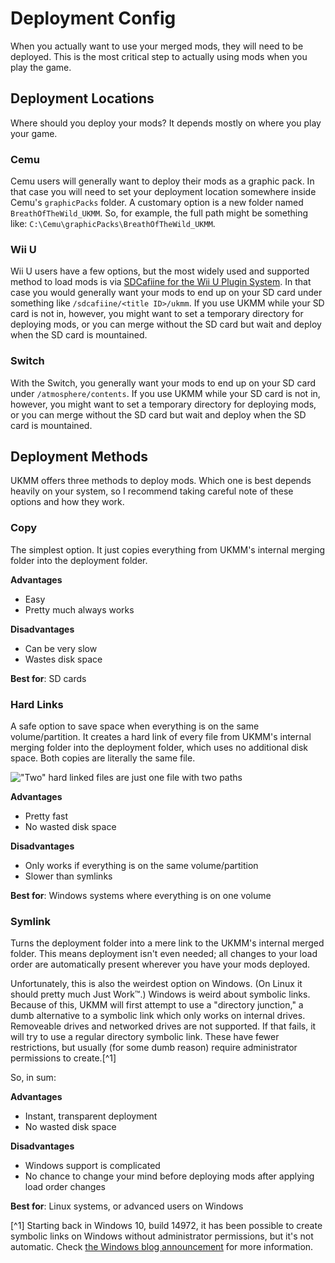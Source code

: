 # Deployment Config

When you actually want to use your merged mods, they will need to be deployed.
This is the most critical step to actually using mods when you play the game.

## Deployment Locations

Where should you deploy your mods? It depends mostly on where you play your
game.

### Cemu

Cemu users will generally want to deploy their mods as a graphic pack. In that
case you will need to set your deployment location somewhere inside Cemu's
`graphicPacks` folder. A customary option is a new folder named
`BreathOfTheWild_UKMM`. So, for example, the full path might be something like:
`C:\Cemu\graphicPacks\BreathOfTheWild_UKMM`.

### Wii U

Wii U users have a few options, but the most widely used and supported method to
load mods is via [SDCafiine for the Wii U Plugin
System](https://zeldamods.org/wiki/Help:Using_mods#Setting_up_WUPS_SDCafiine).
In that case you would generally want your mods to end up on your SD card under
something like `/sdcafiine/<title ID>/ukmm`.  If you use UKMM while your SD card
is not in, however, you might want to set a temporary directory for deploying
mods, or you can merge without the SD card but wait and deploy when the SD card
is mountained.

### Switch

With the Switch, you generally want your mods to end up on your SD card under
`/atmosphere/contents`. If you use UKMM while your SD card is not in, however,
you might want to set a temporary directory for deploying mods, or you can merge
without the SD card but wait and deploy when the SD card is mountained.

## Deployment Methods

UKMM offers three methods to deploy mods. Which one is best depends heavily on
your system, so I recommend taking careful note of these options and how they
work.

### Copy

The simplest option. It just copies everything from UKMM's internal merging
folder into the deployment folder.

**Advantages**
- Easy
- Pretty much always works

**Disadvantages**
- Can be very slow
- Wastes disk space

**Best for**: SD cards

### Hard Links

A safe option to save space when everything is on the same volume/partition. It
creates a hard link of every file from UKMM's internal merging folder into the
deployment folder, which uses no additional disk space. Both copies are
literally the same file.

!["Two" hard linked files are just one file with two
paths](../images/hard-link.jpg)

**Advantages**
- Pretty fast
- No wasted disk space

**Disadvantages**
- Only works if everything is on the same volume/partition
- Slower than symlinks

**Best for**: Windows systems where everything is on one volume

### Symlink

Turns the deployment folder into a mere link to the UKMM's internal merged
folder. This means deployment isn't even needed; all changes to your load order
are automatically present wherever you have your mods deployed.

Unfortunately, this is also the weirdest option on Windows. (On Linux it should
pretty much Just Work™.) Windows is weird about symbolic links. Because of this,
UKMM will first attempt to use a "directory junction," a dumb alternative to a
symbolic link which only works on internal drives. Removeable drives and
networked drives are not supported. If that fails, it will try to use a regular
directory symbolic link. These have fewer restrictions, but usually (for some
dumb reason) require administrator permissions to create.[^1]

So, in sum:

**Advantages**
- Instant, transparent deployment
- No wasted disk space

**Disadvantages**
- Windows support is complicated
- No chance to change your mind before deploying mods after applying load order
  changes

**Best for**: Linux systems, or advanced users on Windows

[^1] Starting back in Windows 10, build 14972, it has been possible to create
symbolic links on Windows without administrator permissions, but it's not
automatic. Check [the Windows blog
announcement](https://blogs.windows.com/windowsdeveloper/2016/12/02/symlinks-windows-10/)
for more information.